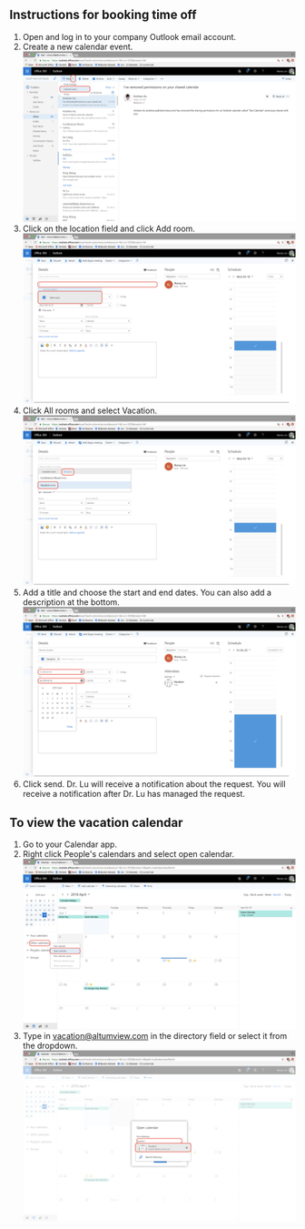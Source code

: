 ## Instructions for booking time off

 1. Open and log in to your company Outlook email account.
 2. Create a new calendar event. ![Step2](img/Step_1_2.png)
 3. Click on the location field and click Add room. ![Step3](img/Step_2.png)
 4. Click All rooms and select Vacation. ![Step4](img/Step_3_2.png)
 5. Add a title and choose the start and end dates. You can also add a description at the bottom. ![Step5](img/Step_4_2.png)
 6. Click send. Dr. Lu will receive a notification about the request. You will receive a notification after Dr. Lu has managed the request. 
 
## To view the vacation calendar
 1. Go to your Calendar app.
 2. Right click People's calendars and select open calendar. ![View1](img/View1.png)
 3. Type in vacation@altumview.com in the directory field or select it from the dropdown. ![View2](img/View2.png)

 


<!--stackedit_data:
eyJoaXN0b3J5IjpbLTEyOTQzNTU1OTMsLTk3MDA5NTc3NywtOD
k0NTA5MzQsODkxNTQ5MDIwLC0xODQ4ODY4MDc2LC0xOTc5MDUx
Mjg1LDczNzEyOTQ2NSwxODI1Njc2MjQ3XX0=
-->